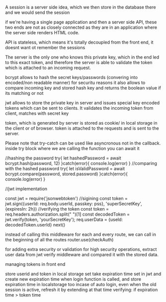 A session is a server side idea, which we then store in the database there and we would send the session

if we're having a single page application and then a server side API, these two ends are not as closely connected as they are in an application where the server side renders HTML code.

API is stateless, which means it's totally decoupled from the front end, it doesnt want ot remember the sessions 

The server is the only one who knows this private key, which in the end led to this exact token, and therefore the server is able to validate the token which is attached to an incoming request.

bcrypt allows to hash the secret keys/passwords (convering into encoded/non readable manner) for securitu reasons
it also allows to compare incoming key and stored hash key and returns the boolean value if its matching or not

jwt allows to store the private key in server and issues special key encoded tokens which can be sent to clients. It validates the incoming token from client, matches with secret key

token, which is generated by server is stored as cookie/ in local storage in the client or of browser. token is attached to the requests and is sent to the server.

Please note that try-catch can be used like asyncronous not in the callback. inside try block where we are calling the function you can await it

//hashing the password
try{
    let hashedPassword = await bcrypt.hash(password, 12)
}catch(error){
    console.log(error)
}
//comparing with the hashed password
try{
    let isValidPassword = await bcrypt.compare(password, stored.password)
}catch(error){
    console.log(error)
}

//jwt implementation

const jwt = require('jsonwebtoken')
//sigining
const token = jwt.sign({userId: req.body.userId, passkey: pss}, 'superSecretKey', {expiresIn: 2h})
//verifying the token
const token =  req.headers.authorization.split(" ")[1]
const decodedToken =  jwt.verify(token, 'yourSecretKey');
req.userData = {useId: decodedToken.userId}
next()

instead of calling this middleware for each and every route, we can call in the beginning of all the routes
router.use(checkAuth)

for adding extra security or validation for high security operations, extract user data from jwt verify middleware and compared it with the stored data.

managing tokens in front end

store userid and token in local storage
set take expiration time set in jwt and create new expiration time when login function is called, and store expiration time in localstorage too
incase of auto login, even when the old session is active, refresh it by extending at that time
verifying: if expiration time > token time